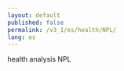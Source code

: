 ```yaml
---
layout: default
published: false
permalink: /v3_1/es/health/NPL/
lang: es
---
```


health analysis NPL
